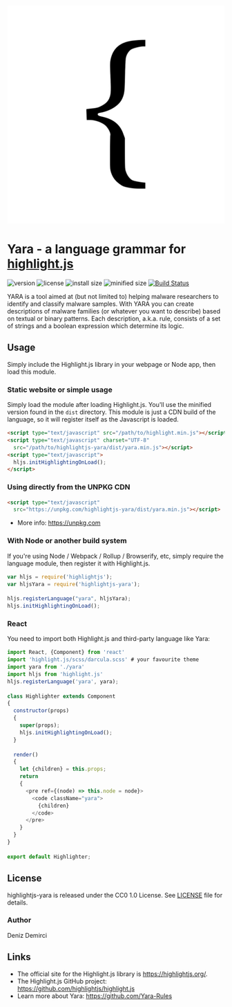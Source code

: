 ![logo](logo.svg)

# Yara - a language grammar for [highlight.js](https://highlightjs.org/)

![version](https://badgen.net/npm/v/highlightjs-yara) ![license](https://badgen.net/badge/license/CC0%201.0/blue)
![install size](https://badgen.net/packagephobia/install/highlightjs-yara) ![minified size](https://badgen.net/bundlephobia/min/highlightjs-yara)
[![Build Status](https://travis-ci.com/highlightjs/highlightjs-yara.svg?branch=master)](https://travis-ci.com/highlightjs/highlightjs-yara)

YARA is a tool aimed at (but not limited to) helping malware researchers to identify and classify malware samples. With YARA you can create descriptions of malware families (or whatever you want to describe) based on textual or binary patterns. Each description, a.k.a. rule, consists of a set of strings and a boolean expression which determine its logic.

## Usage

Simply include the Highlight.js library in your webpage or Node app, then load this module.

### Static website or simple usage

Simply load the module after loading Highlight.js. You'll use the minified version found in the `dist` directory. This module is just a CDN build of the language, so it will register itself as the Javascript is loaded.

```html
<script type="text/javascript" src="/path/to/highlight.min.js"></script>
<script type="text/javascript" charset="UTF-8"
  src="/path/to/highlightjs-yara/dist/yara.min.js"></script>
<script type="text/javascript">
  hljs.initHighlightingOnLoad();
</script>
```

### Using directly from the UNPKG CDN

```html
<script type="text/javascript"
  src="https://unpkg.com/highlightjs-yara/dist/yara.min.js"></script>
```

- More info: <https://unpkg.com>

### With Node or another build system

If you're using Node / Webpack / Rollup / Browserify, etc, simply require the language module, then register it with Highlight.js.

```javascript
var hljs = require('highlightjs');
var hljsYara = require('highlightjs-yara');

hljs.registerLanguage("yara", hljsYara);
hljs.initHighlightingOnLoad();
```

### React

You need to import both Highlight.js and third-party language like Yara:

```js
import React, {Component} from 'react'
import 'highlight.js/scss/darcula.scss' # your favourite theme
import yara from './yara'
import hljs from 'highlight.js'
hljs.registerLanguage('yara', yara);

class Highlighter extends Component
{
  constructor(props)
  {
    super(props);
    hljs.initHighlightingOnLoad();
  }

  render()
  {
    let {children} = this.props;
    return
    {
      <pre ref={(node) => this.node = node}>
        <code className="yara">
          {children}
        </code>
      </pre>
    }
  }
}

export default Highlighter;
```

## License

highlightjs-yara is released under the CC0 1.0 License. See [LICENSE][1] file
for details.

### Author

Deniz Demirci 


## Links

- The official site for the Highlight.js library is <https://highlightjs.org/>.
- The Highlight.js GitHub project: <https://github.com/highlightjs/highlight.js>
- Learn more about Yara: <https://github.com/Yara-Rules>

[1]: https://github.com/hoosin/highlightjs-yara/blob/master/LICENSE
